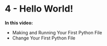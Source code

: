 # 4 - Hello World!

**In this video:**

- Making and Running Your First Python File
- Change Your First Python File